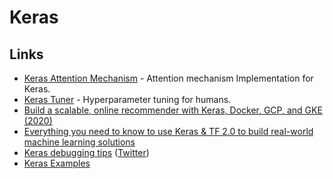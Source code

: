 # Keras

## Links

* [Keras Attention Mechanism](https://github.com/philipperemy/keras-attention-mechanism) - Attention mechanism Implementation for Keras.
* [Keras Tuner](https://github.com/keras-team/keras-tuner) - Hyperparameter tuning for humans.
* [Build a scalable, online recommender with Keras, Docker, GCP, and GKE \(2020\)](https://blog.insightdatascience.com/building-a-scalable-online-product-recommender-with-keras-docker-gcp-and-gke-52a5ab2c7688)
* [Everything you need to know to use Keras & TF 2.0 to build real-world machine learning solutions](https://colab.research.google.com/drive/1lWUGZarlbORaHYUZlF9muCgpPl8pEvve)
* [Keras debugging tips](https://keras.io/examples/keras_recipes/debugging_tips/) \([Twitter](https://twitter.com/fchollet/status/1261769218766192640)\)
* [Keras Examples](https://keras.io/examples/)

